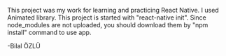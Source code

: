 This project was my work for learning and practicing React Native. I used Animated library.
This project is started with "react-native init". 
Since node_modules are not uploaded, you should download them by "npm install" command to use app.

-Bilal ÖZLÜ
